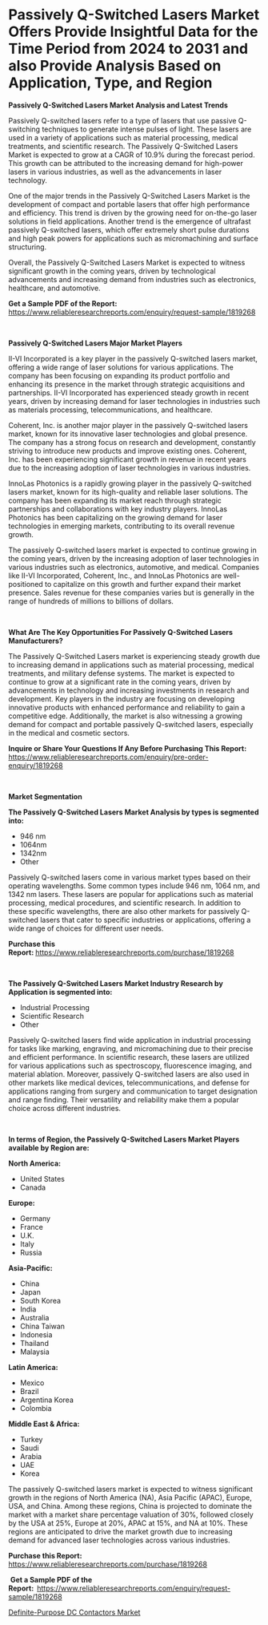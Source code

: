 <p><h1>Passively Q-Switched Lasers Market Offers Provide Insightful Data for the Time Period from 2024 to 2031 and also Provide Analysis Based on Application, Type, and Region</h1></p><p><strong>Passively Q-Switched Lasers Market Analysis and Latest Trends</strong></p>
<p><p>Passively Q-switched lasers refer to a type of lasers that use passive Q-switching techniques to generate intense pulses of light. These lasers are used in a variety of applications such as material processing, medical treatments, and scientific research. The Passively Q-Switched Lasers Market is expected to grow at a CAGR of 10.9% during the forecast period. This growth can be attributed to the increasing demand for high-power lasers in various industries, as well as the advancements in laser technology. </p><p>One of the major trends in the Passively Q-Switched Lasers Market is the development of compact and portable lasers that offer high performance and efficiency. This trend is driven by the growing need for on-the-go laser solutions in field applications. Another trend is the emergence of ultrafast passively Q-switched lasers, which offer extremely short pulse durations and high peak powers for applications such as micromachining and surface structuring.</p><p>Overall, the Passively Q-Switched Lasers Market is expected to witness significant growth in the coming years, driven by technological advancements and increasing demand from industries such as electronics, healthcare, and automotive.</p></p>
<p><strong>Get a Sample PDF of the Report:&nbsp;</strong> <a href="https://www.reliableresearchreports.com/enquiry/request-sample/1819268">https://www.reliableresearchreports.com/enquiry/request-sample/1819268</a></p>
<p>&nbsp;</p>
<p><strong>Passively Q-Switched Lasers Major Market Players</strong></p>
<p><p>II-VI Incorporated is a key player in the passively Q-switched lasers market, offering a wide range of laser solutions for various applications. The company has been focusing on expanding its product portfolio and enhancing its presence in the market through strategic acquisitions and partnerships. II-VI Incorporated has experienced steady growth in recent years, driven by increasing demand for laser technologies in industries such as materials processing, telecommunications, and healthcare.</p><p>Coherent, Inc. is another major player in the passively Q-switched lasers market, known for its innovative laser technologies and global presence. The company has a strong focus on research and development, constantly striving to introduce new products and improve existing ones. Coherent, Inc. has been experiencing significant growth in revenue in recent years due to the increasing adoption of laser technologies in various industries.</p><p>InnoLas Photonics is a rapidly growing player in the passively Q-switched lasers market, known for its high-quality and reliable laser solutions. The company has been expanding its market reach through strategic partnerships and collaborations with key industry players. InnoLas Photonics has been capitalizing on the growing demand for laser technologies in emerging markets, contributing to its overall revenue growth.</p><p>The passively Q-switched lasers market is expected to continue growing in the coming years, driven by the increasing adoption of laser technologies in various industries such as electronics, automotive, and medical. Companies like II-VI Incorporated, Coherent, Inc., and InnoLas Photonics are well-positioned to capitalize on this growth and further expand their market presence. Sales revenue for these companies varies but is generally in the range of hundreds of millions to billions of dollars.</p></p>
<p>&nbsp;</p>
<p><strong>What Are The Key Opportunities For Passively Q-Switched Lasers Manufacturers?</strong></p>
<p><p>The Passively Q-Switched Lasers market is experiencing steady growth due to increasing demand in applications such as material processing, medical treatments, and military defense systems. The market is expected to continue to grow at a significant rate in the coming years, driven by advancements in technology and increasing investments in research and development. Key players in the industry are focusing on developing innovative products with enhanced performance and reliability to gain a competitive edge. Additionally, the market is also witnessing a growing demand for compact and portable passively Q-switched lasers, especially in the medical and cosmetic sectors.</p></p>
<p><strong>Inquire or Share Your Questions If Any Before Purchasing This Report:</strong> <a href="https://www.reliableresearchreports.com/enquiry/pre-order-enquiry/1819268">https://www.reliableresearchreports.com/enquiry/pre-order-enquiry/1819268</a></p>
<p>&nbsp;</p>
<p><strong>Market Segmentation</strong></p>
<p><strong>The Passively Q-Switched Lasers Market Analysis by types is segmented into:</strong></p>
<p><ul><li>946 nm</li><li>1064nm</li><li>1342nm</li><li>Other</li></ul></p>
<p><p>Passively Q-switched lasers come in various market types based on their operating wavelengths. Some common types include 946 nm, 1064 nm, and 1342 nm lasers. These lasers are popular for applications such as material processing, medical procedures, and scientific research. In addition to these specific wavelengths, there are also other markets for passively Q-switched lasers that cater to specific industries or applications, offering a wide range of choices for different user needs.</p></p>
<p><strong>Purchase this Report:&nbsp;</strong><a href="https://www.reliableresearchreports.com/purchase/1819268">https://www.reliableresearchreports.com/purchase/1819268</a></p>
<p>&nbsp;</p>
<p><strong>The Passively Q-Switched Lasers Market Industry Research by Application is segmented into:</strong></p>
<p><ul><li>Industrial Processing</li><li>Scientific Research</li><li>Other</li></ul></p>
<p><p>Passively Q-switched lasers find wide application in industrial processing for tasks like marking, engraving, and micromachining due to their precise and efficient performance. In scientific research, these lasers are utilized for various applications such as spectroscopy, fluorescence imaging, and material ablation. Moreover, passively Q-switched lasers are also used in other markets like medical devices, telecommunications, and defense for applications ranging from surgery and communication to target designation and range finding. Their versatility and reliability make them a popular choice across different industries.</p></p>
<p>&nbsp;</p>
<p><strong>In terms of Region, the Passively Q-Switched Lasers Market Players available by Region are:</strong></p>
<p>
    <p> <strong> North America: </strong>
        <ul>
            <li>United States</li>
            <li>Canada</li>
        </ul>
        </p> 
    <p> <strong> Europe: </strong>
        <ul>
            <li>Germany</li>
            <li>France</li>
            <li>U.K.</li>
            <li>Italy</li>
            <li>Russia</li>
        </ul>
        </p> 
    <p> <strong> Asia-Pacific: </strong>
        <ul>
            <li>China</li>
            <li>Japan</li>
            <li>South Korea</li>
            <li>India</li>
            <li>Australia</li>
            <li>China Taiwan</li>
            <li>Indonesia</li>
            <li>Thailand</li>
            <li>Malaysia</li>
        </ul>
        </p> 
    <p> <strong> Latin America: </strong>
        <ul>
            <li>Mexico</li>
            <li>Brazil</li>
            <li>Argentina Korea</li>
            <li>Colombia</li>
        </ul>
        </p> 
    <p> <strong> Middle East & Africa: </strong>
        <ul>
            <li>Turkey</li>
            <li>Saudi</li>
            <li>Arabia</li>
            <li>UAE</li>
            <li>Korea</li>
        </ul>
    </p>
    </p>
<p><p>The passively Q-switched lasers market is expected to witness significant growth in the regions of North America (NA), Asia Pacific (APAC), Europe, USA, and China. Among these regions, China is projected to dominate the market with a market share percentage valuation of 30%, followed closely by the USA at 25%, Europe at 20%, APAC at 15%, and NA at 10%. These regions are anticipated to drive the market growth due to increasing demand for advanced laser technologies across various industries.</p></p>
<p><strong>Purchase this Report: </strong><a href="https://www.reliableresearchreports.com/purchase/1819268">https://www.reliableresearchreports.com/purchase/1819268</a></p>
<p>&nbsp;<strong>Get a Sample PDF of the Report:&nbsp;&nbsp;</strong><a href="https://www.reliableresearchreports.com/enquiry/request-sample/1819268">https://www.reliableresearchreports.com/enquiry/request-sample/1819268</a></p>
<p><strong></strong></p>
<p><p><a href="https://github.com/sofayahoo2023/Market-Research-Report-List-3/blob/main/definite-purpose-dc-contactors-market.md">Definite-Purpose DC Contactors Market</a></p></p>
